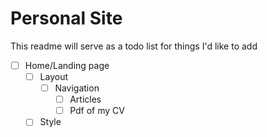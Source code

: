 # Personal Site

This readme will serve as a todo list for things I'd like to add

- [ ] Home/Landing page
  - [ ] Layout
    - [ ] Navigation
      - [ ] Articles
      - [ ] Pdf of my CV
  - [ ] Style
